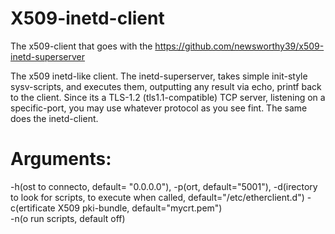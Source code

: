 # X509-inetd-client
The x509-client that goes with the https://github.com/newsworthy39/x509-inetd-superserver

The x509 inetd-like client. The inetd-superserver, takes simple init-style sysv-scripts, and executes them, outputting any result via echo, printf back to the client. Since its a TLS-1.2 (tls1.1-compatible) TCP server, listening on a specific-port, you may use whatever protocol as you see fint. The same does the inetd-client.

# Arguments:
 -h(ost to connecto, default= "0.0.0.0"),
 -p(ort, default="5001"),
 -d(irectory to look for scripts, to execute when called, default="/etc/etherclient.d")
 -c(ertificate X509 pki-bundle, default="mycrt.pem")  
 -n(o run scripts, default off)
 
